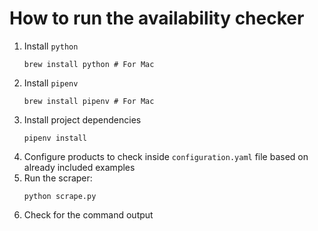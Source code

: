 # How to run the availability checker

1. Install `python`
    ```shell
    brew install python # For Mac
    ``` 
2. Install `pipenv`
    ```shell
    brew install pipenv # For Mac
    ```
3. Install project dependencies 
    ```shell
    pipenv install
    ```
4. Configure products to check inside `configuration.yaml` file based on already included examples
5. Run the scraper:
    ```shell
    python scrape.py
    ```
6. Check for the command output

